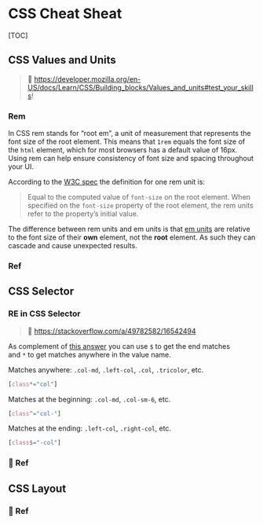 # CSS Cheat Sheat

[TOC]



## CSS Values and Units
> 🔗 https://developer.mozilla.org/en-US/docs/Learn/CSS/Building_blocks/Values_and_units#test_your_skills!


### Rem
In CSS rem stands for “root em”, a unit of measurement that represents the font size of the root element. This means that `1rem` equals the font size of the `html` element, which for most browsers has a default value of 16px. Using rem can help ensure consistency of font size and spacing throughout your UI.

According to the [W3C spec](https://www.w3.org/TR/2013/CR-css3-values-20130730/#font-relative-lengths) the definition for one rem unit is:

> Equal to the computed value of `font-size` on the root element. When specified on the `font-size` property of the root element, the rem units refer to the property’s initial value.

The difference between rem units and em units is that [em units](https://www.sitepoint.com/power-em-units-css/) are relative to the font size of their **own** element, not the **root** element. As such they can cascade and cause unexpected results.


### Ref
[Rem in CSS: Understanding and Using rem Units]: https://www.sitepoint.com/understanding-and-using-rem-units-in-css/



## CSS Selector

### RE in CSS Selector
> 🔗 https://stackoverflow.com/a/49782582/16542494

As complement of [this answer](https://stackoverflow.com/a/8903451/6484286) you can use `$` to get the end matches and `*` to get matches anywhere in the value name.

Matches anywhere: `.col-md`, `.left-col`, `.col`, `.tricolor`, etc.
```css
[class*="col"]
```
Matches at the beginning: `.col-md`, `.col-sm-6`, etc.
```css
[class^="col-"]
```
Matches at the ending: `.left-col`, `.right-col`, etc.
```css
[class$="-col"]
```


### 🔗 Ref
[CSS 选择器，一篇就够了]: https://segmentfault.com/a/1190000013424772

[@media 查询]: https://www.runoob.com/cssref/css3-pr-mediaquery.html



## CSS Layout

### 🔗 Ref
[CSS-水平居中、垂直居中、水平垂直居中]: https://segmentfault.com/a/1190000014116655

[一文搞懂grid布局 和 flex 布局及其区别]: https://juejin.cn/post/6940627375537258527#heading-3
